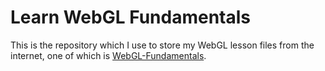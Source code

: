 # Learn WebGL Fundamentals
This is the repository which I use to store my WebGL lesson files from the internet, one of which is [WebGL-Fundamentals](https://webglfundamentals.org/).